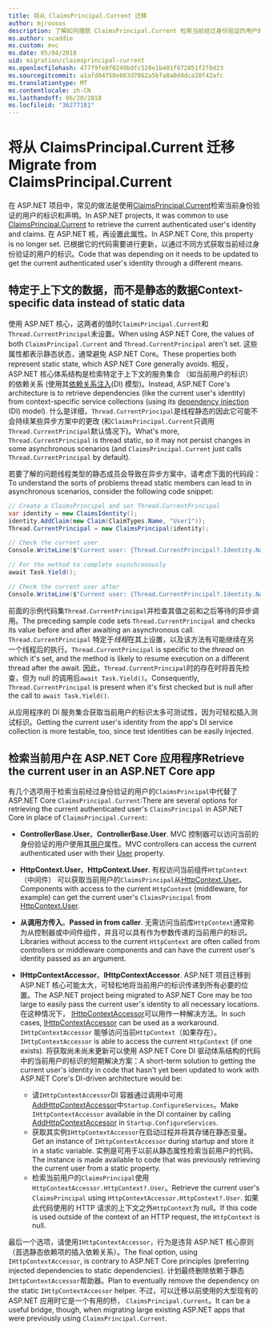 ```yaml
---
title: 将从 ClaimsPrincipal.Current 迁移
author: mjrousos
description: 了解如何摆脱 ClaimsPrincipal.Current 检索当前经过身份验证的用户的标识和 ASP.NET Core 中的声明。
ms.author: scaddie
ms.custom: mvc
ms.date: 05/04/2018
uid: migration/claimsprincipal-current
ms.openlocfilehash: 477f9fe8f0249bdfc528e1b401f072851f2f0d23
ms.sourcegitcommit: a1afd04758e663d7062a5bfa8a0d4dca38f42afc
ms.translationtype: MT
ms.contentlocale: zh-CN
ms.lasthandoff: 06/20/2018
ms.locfileid: "36277181"
---
```

# <a name="migrate-from-claimsprincipalcurrent"></a><span data-ttu-id="680b7-103">将从 ClaimsPrincipal.Current 迁移</span><span class="sxs-lookup"><span data-stu-id="680b7-103">Migrate from ClaimsPrincipal.Current</span></span>

<span data-ttu-id="680b7-104">在 ASP.NET 项目中，常见的做法是使用[ClaimsPrincipal.Current](/dotnet/api/system.security.claims.claimsprincipal.current)检索当前身份验证的用户的标识和声明。</span><span class="sxs-lookup"><span data-stu-id="680b7-104">In ASP.NET projects, it was common to use [ClaimsPrincipal.Current](/dotnet/api/system.security.claims.claimsprincipal.current) to retrieve the current authenticated user's identity and claims.</span></span> <span data-ttu-id="680b7-105">在 ASP.NET 核，再设置此属性。</span><span class="sxs-lookup"><span data-stu-id="680b7-105">In ASP.NET Core, this property is no longer set.</span></span> <span data-ttu-id="680b7-106">已根据它的代码需要进行更新，以通过不同方式获取当前经过身份验证的用户的标识。</span><span class="sxs-lookup"><span data-stu-id="680b7-106">Code that was depending on it needs to be updated to get the current authenticated user's identity through a different means.</span></span>

## <a name="context-specific-data-instead-of-static-data"></a><span data-ttu-id="680b7-107">特定于上下文的数据，而不是静态的数据</span><span class="sxs-lookup"><span data-stu-id="680b7-107">Context-specific data instead of static data</span></span>

<span data-ttu-id="680b7-108">使用 ASP.NET 核心，这两者的值时`ClaimsPrincipal.Current`和`Thread.CurrentPrincipal`未设置。</span><span class="sxs-lookup"><span data-stu-id="680b7-108">When using ASP.NET Core, the values of both `ClaimsPrincipal.Current` and `Thread.CurrentPrincipal` aren't set.</span></span> <span data-ttu-id="680b7-109">这些属性都表示静态状态，通常避免 ASP.NET Core。</span><span class="sxs-lookup"><span data-stu-id="680b7-109">These properties both represent static state, which ASP.NET Core generally avoids.</span></span> <span data-ttu-id="680b7-110">相反，ASP.NET 核心体系结构是检索特定于上下文的服务集合 （如当前用户的标识） 的依赖关系 (使用其[依赖关系注入](xref:fundamentals/dependency-injection)(DI) 模型)。</span><span class="sxs-lookup"><span data-stu-id="680b7-110">Instead, ASP.NET Core's architecture is to retrieve dependencies (like the current user's identity) from context-specific service collections (using its [dependency injection](xref:fundamentals/dependency-injection) (DI) model).</span></span> <span data-ttu-id="680b7-111">什么是详细，`Thread.CurrentPrincipal`是线程静态的因此它可能不会持续某些异步方案中的更改 (和`ClaimsPrincipal.Current`只调用`Thread.CurrentPrincipal`默认情况下)。</span><span class="sxs-lookup"><span data-stu-id="680b7-111">What's more, `Thread.CurrentPrincipal` is thread static, so it may not persist changes in some asynchronous scenarios (and `ClaimsPrincipal.Current` just calls `Thread.CurrentPrincipal` by default).</span></span>

<span data-ttu-id="680b7-112">若要了解的问题线程类型的静态成员会导致在异步方案中，请考虑下面的代码段：</span><span class="sxs-lookup"><span data-stu-id="680b7-112">To understand the sorts of problems thread static members can lead to in asynchronous scenarios, consider the following code snippet:</span></span>

```csharp
// Create a ClaimsPrincipal and set Thread.CurrentPrincipal
var identity = new ClaimsIdentity();
identity.AddClaim(new Claim(ClaimTypes.Name, "User1"));
Thread.CurrentPrincipal = new ClaimsPrincipal(identity);

// Check the current user
Console.WriteLine($"Current user: {Thread.CurrentPrincipal?.Identity.Name}");

// For the method to complete asynchronously
await Task.Yield();

// Check the current user after
Console.WriteLine($"Current user: {Thread.CurrentPrincipal?.Identity.Name}");
```

<span data-ttu-id="680b7-113">前面的示例代码集`Thread.CurrentPrincipal`并检查其值之前和之后等待的异步调用。</span><span class="sxs-lookup"><span data-stu-id="680b7-113">The preceding sample code sets `Thread.CurrentPrincipal` and checks its value before and after awaiting an asynchronous call.</span></span> <span data-ttu-id="680b7-114">`Thread.CurrentPrincipal` 特定于*线程*在其上设置，以及该方法有可能继续在另一个线程后的执行。</span><span class="sxs-lookup"><span data-stu-id="680b7-114">`Thread.CurrentPrincipal` is specific to the *thread* on which it's set, and the method is likely to resume execution on a different thread after the await.</span></span> <span data-ttu-id="680b7-115">因此，`Thread.CurrentPrincipal`时的存在时将首先检查，但为 null 的调用后`await Task.Yield()`。</span><span class="sxs-lookup"><span data-stu-id="680b7-115">Consequently, `Thread.CurrentPrincipal` is present when it's first checked but is null after the call to `await Task.Yield()`.</span></span>

<span data-ttu-id="680b7-116">从应用程序的 DI 服务集合获取当前用户的标识太多可测试性，因为可轻松插入测试标识。</span><span class="sxs-lookup"><span data-stu-id="680b7-116">Getting the current user's identity from the app's DI service collection is more testable, too, since test identities can be easily injected.</span></span>

## <a name="retrieve-the-current-user-in-an-aspnet-core-app"></a><span data-ttu-id="680b7-117">检索当前用户在 ASP.NET Core 应用程序</span><span class="sxs-lookup"><span data-stu-id="680b7-117">Retrieve the current user in an ASP.NET Core app</span></span>

<span data-ttu-id="680b7-118">有几个选项用于检索当前经过身份验证的用户的`ClaimsPrincipal`中代替了 ASP.NET Core `ClaimsPrincipal.Current`:</span><span class="sxs-lookup"><span data-stu-id="680b7-118">There are several options for retrieving the current authenticated user's `ClaimsPrincipal` in ASP.NET Core in place of `ClaimsPrincipal.Current`:</span></span>

* <span data-ttu-id="680b7-119">**ControllerBase.User**。</span><span class="sxs-lookup"><span data-stu-id="680b7-119">**ControllerBase.User**.</span></span> <span data-ttu-id="680b7-120">MVC 控制器可以访问当前的身份验证的用户使用其[用户](/dotnet/api/microsoft.aspnetcore.mvc.controllerbase.user)属性。</span><span class="sxs-lookup"><span data-stu-id="680b7-120">MVC controllers can access the current authenticated user with their [User](/dotnet/api/microsoft.aspnetcore.mvc.controllerbase.user) property.</span></span>
* <span data-ttu-id="680b7-121">**HttpContext.User**。</span><span class="sxs-lookup"><span data-stu-id="680b7-121">**HttpContext.User**.</span></span> <span data-ttu-id="680b7-122">有权访问当前组件`HttpContext`（中间件） 可以获取当前用户的`ClaimsPrincipal`从[HttpContext.User](/dotnet/api/microsoft.aspnetcore.http.httpcontext.user)。</span><span class="sxs-lookup"><span data-stu-id="680b7-122">Components with access to the current `HttpContext` (middleware, for example) can get the current user's `ClaimsPrincipal` from [HttpContext.User](/dotnet/api/microsoft.aspnetcore.http.httpcontext.user).</span></span>
* <span data-ttu-id="680b7-123">**从调用方传入**。</span><span class="sxs-lookup"><span data-stu-id="680b7-123">**Passed in from caller**.</span></span> <span data-ttu-id="680b7-124">无需访问当前库`HttpContext`通常称为从控制器或中间件组件，并且可以具有作为参数传递的当前用户的标识。</span><span class="sxs-lookup"><span data-stu-id="680b7-124">Libraries without access to the current `HttpContext` are often called from controllers or middleware components and can have the current user's identity passed as an argument.</span></span>
* <span data-ttu-id="680b7-125">**IHttpContextAccessor**。</span><span class="sxs-lookup"><span data-stu-id="680b7-125">**IHttpContextAccessor**.</span></span> <span data-ttu-id="680b7-126">ASP.NET 项目迁移到 ASP.NET 核心可能太大，可轻松地将当前用户的标识传递到所有必要的位置。</span><span class="sxs-lookup"><span data-stu-id="680b7-126">The ASP.NET project being migrated to ASP.NET Core may be too large to easily pass the current user's identity to all necessary locations.</span></span> <span data-ttu-id="680b7-127">在这种情况下， [IHttpContextAccessor](/dotnet/api/microsoft.aspnetcore.http.ihttpcontextaccessor)可以用作一种解决方法。</span><span class="sxs-lookup"><span data-stu-id="680b7-127">In such cases, [IHttpContextAccessor](/dotnet/api/microsoft.aspnetcore.http.ihttpcontextaccessor) can be used as a workaround.</span></span> <span data-ttu-id="680b7-128">`IHttpContextAccessor` 能够访问当前`HttpContext`（如果存在）。</span><span class="sxs-lookup"><span data-stu-id="680b7-128">`IHttpContextAccessor` is able to access the current `HttpContext` (if one exists).</span></span> <span data-ttu-id="680b7-129">将获取尚未尚未更新可以使用 ASP.NET Core DI 驱动体系结构的代码中的当前用户的标识的短期解决方案：</span><span class="sxs-lookup"><span data-stu-id="680b7-129">A short-term solution to getting the current user's identity in code that hasn't yet been updated to work with ASP.NET Core's DI-driven architecture would be:</span></span>

  * <span data-ttu-id="680b7-130">请`IHttpContextAccessor`DI 容器通过调用中可用[AddHttpContextAccessor](https://github.com/aspnet/Hosting/issues/793)中`Startup.ConfigureServices`。</span><span class="sxs-lookup"><span data-stu-id="680b7-130">Make `IHttpContextAccessor` available in the DI container by calling [AddHttpContextAccessor](https://github.com/aspnet/Hosting/issues/793) in `Startup.ConfigureServices`.</span></span>
  * <span data-ttu-id="680b7-131">获取其实例`IHttpContextAccessor`在启动过程并将其存储在静态变量。</span><span class="sxs-lookup"><span data-stu-id="680b7-131">Get an instance of `IHttpContextAccessor` during startup and store it in a static variable.</span></span> <span data-ttu-id="680b7-132">实例是可用于以前从静态属性检索当前用户的代码。</span><span class="sxs-lookup"><span data-stu-id="680b7-132">The instance is made available to code that was previously retrieving the current user from a static property.</span></span>
  * <span data-ttu-id="680b7-133">检索当前用户的`ClaimsPrincipal`使用`HttpContextAccessor.HttpContext?.User`。</span><span class="sxs-lookup"><span data-stu-id="680b7-133">Retrieve the current user's `ClaimsPrincipal` using `HttpContextAccessor.HttpContext?.User`.</span></span> <span data-ttu-id="680b7-134">如果此代码使用的 HTTP 请求的上下文之外`HttpContext`为 null。</span><span class="sxs-lookup"><span data-stu-id="680b7-134">If this code is used outside of the context of an HTTP request, the `HttpContext` is null.</span></span>

<span data-ttu-id="680b7-135">最后一个选项，请使用`IHttpContextAccessor`，行为是违背 ASP.NET 核心原则 （首选静态依赖项的插入依赖关系）。</span><span class="sxs-lookup"><span data-stu-id="680b7-135">The final option, using `IHttpContextAccessor`, is contrary to ASP.NET Core principles (preferring injected dependencies to static dependencies).</span></span> <span data-ttu-id="680b7-136">计划最终删除依赖于静态`IHttpContextAccessor`帮助器。</span><span class="sxs-lookup"><span data-stu-id="680b7-136">Plan to eventually remove the dependency on the static `IHttpContextAccessor` helper.</span></span> <span data-ttu-id="680b7-137">不过，可以迁移以前使用的大型现有的 ASP.NET 应用时它是一个有用的桥， `ClaimsPrincipal.Current`。</span><span class="sxs-lookup"><span data-stu-id="680b7-137">It can be a useful bridge, though, when migrating large existing ASP.NET apps that were previously using `ClaimsPrincipal.Current`.</span></span>
